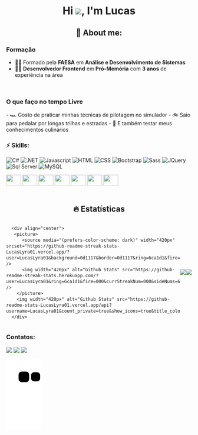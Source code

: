 <h1 align="center">Hi <img src="https://raw.githubusercontent.com/MartinHeinz/MartinHeinz/master/wave.gif" width="30px">, I'm Lucas</h1>

<h2 align="center">👨 About me:</h2>

<h3>Formação</h3>

- 👨‍🎓 Formado pela  **FAESA** em **Análise e Desenvolvimento de Sistemas**
- 👨‍💻 **Desenvolvedor Frontend** em **Pró-Memória** com **3 anos** de experiência na área

<br />

 <h3>O que faço no tempo Livre</h3>
- 🏎️ Gosto de praticar minhas técnicas de pilotagem no simulador 
- 🚲 Saio para pedalar por longas trilhas e estradas 
- 🍪 E também testar meus conhecimentos culinários 

### ⚡ Skills:

![C#](https://img.shields.io/badge/C%23-239120?style=for-the-badge&logo=c-sharp&logoColor=white&style=plastic) ![.NET](https://img.shields.io/badge/.NET-5C2D91?style=for-the-badge&logo=.net&logoColor=white&style=plastic) ![Javascript](https://img.shields.io/badge/JavaScript-323330?style=for-the-badge&logo=javascript&logoColor=F7DF1E&style=plastic) ![HTML](https://img.shields.io/badge/HTML5-E34F26?style=for-the-badge&logo=html5&logoColor=white&style=plastic) ![CSS](https://img.shields.io/badge/CSS3-1572B6?style=for-the-badge&logo=css3&logoColor=white&style=plastic) ![Bootstrap](https://img.shields.io/badge/Bootstrap-563D7C?style=for-the-badge&logo=bootstrap&logoColor=white&style=plastic) ![Sass](https://img.shields.io/badge/Sass-CC6699?style=for-the-badge&logo=sass&logoColor=white&style=plastic) ![JQuery](https://img.shields.io/badge/jQuery-0769AD?style=for-the-badge&logo=jquery&logoColor=white&style=plastic) ![Sql Server](https://img.shields.io/badge/Microsoft_SQL_Server-CC2927?style=for-the-badge&logo=microsoft-sql-server&logoColor=white&style=plastic) ![MySQL](https://img.shields.io/badge/MySQL-00000F?style=for-the-badge&logo=mysql&logoColor=white&style=plastic)

<div>
  <img height="30" width="40" src="https://cdn.jsdelivr.net/gh/devicons/devicon/icons/react/react-original.svg" />
  <img height="30" width="40" src="https://cdn.jsdelivr.net/gh/devicons/devicon/icons/vuejs/vuejs-original.svg" />
  <img height="30" width="40" src="https://cdn.jsdelivr.net/gh/devicons/devicon/icons/nodejs/nodejs-original.svg" />
  <img height="30" width="40" src="https://cdn.jsdelivr.net/gh/devicons/devicon/icons/javascript/javascript-original.svg" />
  <img height="30" width="40" src="https://cdn.jsdelivr.net/gh/devicons/devicon/icons/docker/docker-original.svg" />
  <img height="30" width="40" src="https://cdn.jsdelivr.net/gh/devicons/devicon/icons/github/github-original.svg" />
  <img height="30" width="40" src="https://cdn.jsdelivr.net/gh/devicons/devicon/icons/git/git-original.svg" />
</div>

<br>
<h2 align="center">🔥 Estatísticas</h2>
<div style="display: flex; align-items: center; justify-content: center">
  
      
      <div align="center">
       <picture>
          <source media="(prefers-color-scheme: dark)" width="420px" srcset="https://github-readme-streak-stats-LucasLyra01.vercel.app/?  user=LucasLyra01&background=0d1117&border=0d1117&ring=6ca1d1&fire=fff&currStreakNum=fff&sideNums=6ca1d1&currStreakLabel=6ca1d1&sideLabels=eee&dates=bbb" />
          <img width="420px" alt="Github Stats" src="https://github-readme-streak-stats.herokuapp.com/?user=LucasLyra01&ring=6ca1d1&fire=000&currStreakNum=000&sideNums=6ca1d1&currStreakLabel=6ca1d1&sideLabels=222&dates=333&hide_border=true" />
        </picture>
        <img width="420px" alt="Github Stats" src="https://github-readme-stats-LucasLyra01.vercel.app/api?username=LucasLyra01&count_private=true&show_icons=true&title_color=fff&icon_color=000&bg_color=60,6ca1d1,2C699F&hide_border=true&text_color=111&border_radius=5"/>
      </div>
  <br>

  <div>
    <img src="http://github-readme-streak-stats.herokuapp.com?user=LucasLyra01&theme=dracula&hide_border=true&date_format=n%2Fj%5B%2FY%5D&locale=pt-br&border=49DD22"/>
  </div>

  <br>
    
  <div>
    <img src="https://github-profile-summary-cards.vercel.app/api/cards/profile-details?username=LucasLyra01&theme=vue" />
  </div>
</div>

### Contatos:

<div> 
  
  <a href = "mailto:lucaslyra8@gmail.com"><img src="https://img.shields.io/badge/Gmail-D14836?style=for-the-badge&logo=gmail&logoColor=white" target="_blank"></a>
  <a href="https://www.linkedin.com/in/lucas-lyra-4633672bb/" target="_blank"><img src="https://img.shields.io/badge/-LinkedIn-%230077B5?style=for-the-badge&logo=linkedin&logoColor=white" target="_blank"></a>
  <a href="https://www.instagram.com/lyra_lukas/" target="_blank"><img src="https://img.shields.io/badge/-Instagram-%23E4405F?style=for-the-badge&logo=instagram&logoColor=white" target="_blank"></a>

</div>
  
![Snake animation](https://github.com/LucasLyra01/Description/blob/output/github-contribution-grid-snake.svg)
